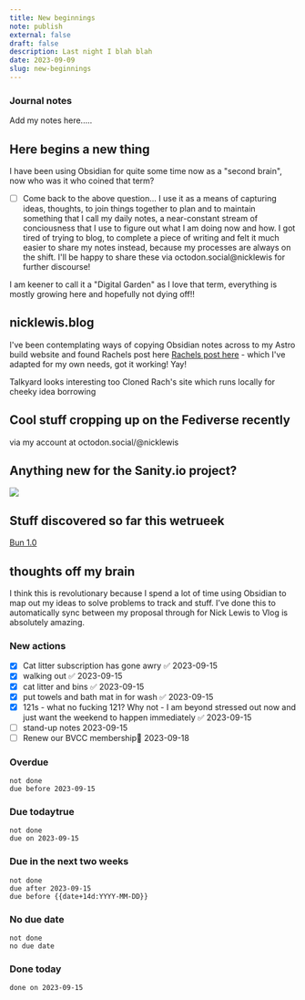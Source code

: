 ```yaml
---
title: New beginnings
note: publish
external: false
draft: false
description: Last night I blah blah
date: 2023-09-09
slug: new-beginnings
---
```


### Journal notes
Add my notes here.....
## Here begins a new thing
I have been using Obsidian for quite some time now as a "second brain", now who was it who coined that term? 
- [ ] Come back to the above question...
I use it as a means of capturing ideas, thoughts, to join things together to plan and to maintain something that I call my daily notes, a near-constant stream of conciousness that I use to figure out what I am doing now and how. I got tired of trying to blog, to complete a piece of writing and felt it much easier to share my notes instead, because my processes are always on the shift. I'll be happy to share these via octodon.social@nicklewis for further discourse!

I am keener to call it a "Digital Garden" as I love that term, everything is mostly growing here and hopefully not dying off!!
## nicklewis.blog
I've been contemplating ways of copying Obsidian notes across to my Astro build website and found Rachels post here [Rachels post here](https://rachsmith.com/automating-obsidian-to-astro/) - which I've adapted for my own needs, got it working! Yay!

Talkyard looks interesting too
Cloned Rach's site which runs locally for cheeky idea borrowing

## Cool stuff cropping up on the Fediverse recently
via my account at octodon.social/@nicklewis

## Anything new for the Sanity.io project?
![](/images/red_flag.png)
## Stuff discovered so far this wetrueek
[Bun 1.0](https://youtu.be/BsnCpESUEqM?si=pt19Tq6GOSj1injG)

## thoughts off my brain 
I think this is revolutionary because I spend a lot of time using Obsidian to map out my ideas to solve problems to track and stuff. I’ve done this to automatically sync between my proposal through for Nick Lewis to Vlog is absolutely amazing.

### New actions
- [x] Cat litter subscription has gone awry ✅ 2023-09-15
- [x] walking out ✅ 2023-09-15
- [x] cat litter and bins ✅ 2023-09-15
- [x] put towels and bath mat in for wash ✅ 2023-09-15
- [x] 121s - what no fucking 121? Why not - I am beyond stressed out now and just want the weekend to happen immediately ✅ 2023-09-15
- [ ] stand-up notes 2023-09-15
- [ ] Renew our BVCC membership📅 2023-09-18 
### Overdue
```tasks
not done
due before 2023-09-15
```

### Due todaytrue
```tasks
not done
due on 2023-09-15
```

### Due in the next two weeks
```tasks
not done
due after 2023-09-15
due before {{date+14d:YYYY-MM-DD}}
```

### No due date
```tasks
not done
no due date
```

### Done today
```tasks
done on 2023-09-15
```